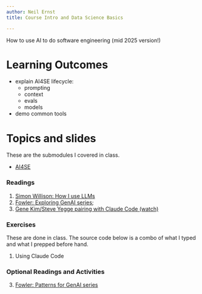 ```yaml
---
author: Neil Ernst
title: Course Intro and Data Science Basics

---
```


How to use AI to do software engineering (mid 2025 version!)

# Learning Outcomes

- explain AI4SE lifecycle:
	- prompting
	- context
	- evals
	- models
- demo common tools 

# Topics and slides
These are the submodules I covered in class. 

*  [AI4SE](aiforSE.qmd)

### Readings
1.  [Simon Willison: How I use LLMs](https://simonwillison.net/2025/Mar/11/using-llms-for-code/)
2.  [Fowler: Exploring GenAI series](https://martinfowler.com/articles/exploring-gen-ai.html); 
4.  [Gene Kim/Steve Yegge pairing with Claude Code (watch)](https://www.youtube.com/watch?v=HtqxI53h7zM)
   
### Exercises

These are done in class. The source code below is a combo of what I typed and what I prepped before hand. 

1.  Using Claude Code

### Optional Readings and Activities
3.  [Fowler: Patterns for GenAI series](https://martinfowler.com/articles/gen-ai-patterns/)
